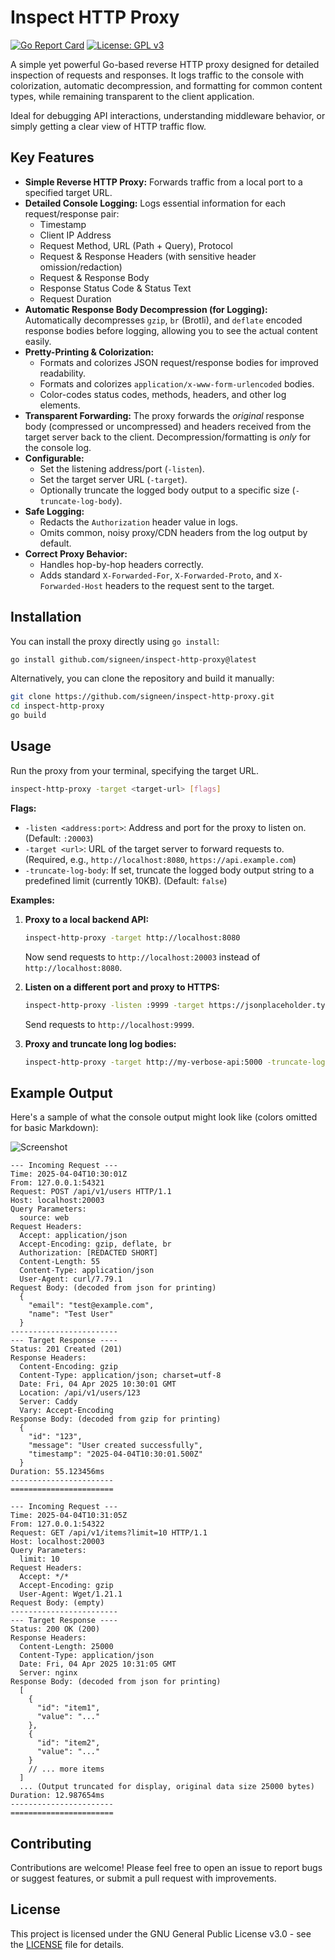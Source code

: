 # Inspect HTTP Proxy

[![Go Report Card](https://goreportcard.com/badge/github.com/signeen/inspect-http-proxy)](https://goreportcard.com/report/github.com/signeen/inspect-http-proxy)
[![License: GPL v3](https://img.shields.io/badge/License-GPLv3-blue.svg)](https://www.gnu.org/licenses/gpl-3.0)

A simple yet powerful Go-based reverse HTTP proxy designed for detailed inspection of requests and responses. It logs traffic to the console with colorization, automatic decompression, and formatting for common content types, while remaining transparent to the client application.

Ideal for debugging API interactions, understanding middleware behavior, or simply getting a clear view of HTTP traffic flow.

## Key Features

*   **Simple Reverse HTTP Proxy:** Forwards traffic from a local port to a specified target URL.
*   **Detailed Console Logging:** Logs essential information for each request/response pair:
    *   Timestamp
    *   Client IP Address
    *   Request Method, URL (Path + Query), Protocol
    *   Request & Response Headers (with sensitive header omission/redaction)
    *   Request & Response Body
    *   Response Status Code & Status Text
    *   Request Duration
*   **Automatic Response Body Decompression (for Logging):** Automatically decompresses `gzip`, `br` (Brotli), and `deflate` encoded response bodies before logging, allowing you to see the actual content easily.
*   **Pretty-Printing & Colorization:**
    *   Formats and colorizes JSON request/response bodies for improved readability.
    *   Formats and colorizes `application/x-www-form-urlencoded` bodies.
    *   Color-codes status codes, methods, headers, and other log elements.
*   **Transparent Forwarding:** The proxy forwards the *original* response body (compressed or uncompressed) and headers received from the target server back to the client. Decompression/formatting is *only* for the console log.
*   **Configurable:**
    *   Set the listening address/port (`-listen`).
    *   Set the target server URL (`-target`).
    *   Optionally truncate the logged body output to a specific size (`-truncate-log-body`).
*   **Safe Logging:**
    *   Redacts the `Authorization` header value in logs.
    *   Omits common, noisy proxy/CDN headers from the log output by default.
*   **Correct Proxy Behavior:**
    *   Handles hop-by-hop headers correctly.
    *   Adds standard `X-Forwarded-For`, `X-Forwarded-Proto`, and `X-Forwarded-Host` headers to the request sent to the target.

## Installation

You can install the proxy directly using `go install`:

```bash
go install github.com/signeen/inspect-http-proxy@latest
```

Alternatively, you can clone the repository and build it manually:

```bash
git clone https://github.com/signeen/inspect-http-proxy.git
cd inspect-http-proxy
go build
```

## Usage

Run the proxy from your terminal, specifying the target URL.

```bash
inspect-http-proxy -target <target-url> [flags]
```

**Flags:**

*   `-listen <address:port>`: Address and port for the proxy to listen on. (Default: `:20003`)
*   `-target <url>`: URL of the target server to forward requests to. (Required, e.g., `http://localhost:8080`, `https://api.example.com`)
*   `-truncate-log-body`: If set, truncate the logged body output string to a predefined limit (currently 10KB). (Default: `false`)

**Examples:**

1.  **Proxy to a local backend API:**
    ```bash
    inspect-http-proxy -target http://localhost:8080
    ```
    Now send requests to `http://localhost:20003` instead of `http://localhost:8080`.

2.  **Listen on a different port and proxy to HTTPS:**
    ```bash
    inspect-http-proxy -listen :9999 -target https://jsonplaceholder.typicode.com
    ```
    Send requests to `http://localhost:9999`.

3.  **Proxy and truncate long log bodies:**
    ```bash
    inspect-http-proxy -target http://my-verbose-api:5000 -truncate-log-body
    ```

## Example Output

Here's a sample of what the console output might look like (colors omitted for basic Markdown):

![Screenshot](assets/screenshot.png)

```
--- Incoming Request ---
Time: 2025-04-04T10:30:01Z
From: 127.0.0.1:54321
Request: POST /api/v1/users HTTP/1.1
Host: localhost:20003
Query Parameters:
  source: web
Request Headers:
  Accept: application/json
  Accept-Encoding: gzip, deflate, br
  Authorization: [REDACTED SHORT]
  Content-Length: 55
  Content-Type: application/json
  User-Agent: curl/7.79.1
Request Body: (decoded from json for printing)
  {
    "email": "test@example.com",
    "name": "Test User"
  }
------------------------
--- Target Response ----
Status: 201 Created (201)
Response Headers:
  Content-Encoding: gzip
  Content-Type: application/json; charset=utf-8
  Date: Fri, 04 Apr 2025 10:30:01 GMT
  Location: /api/v1/users/123
  Server: Caddy
  Vary: Accept-Encoding
Response Body: (decoded from gzip for printing)
  {
    "id": "123",
    "message": "User created successfully",
    "timestamp": "2025-04-04T10:30:01.500Z"
  }
Duration: 55.123456ms
-----------------------
=======================

--- Incoming Request ---
Time: 2025-04-04T10:31:05Z
From: 127.0.0.1:54322
Request: GET /api/v1/items?limit=10 HTTP/1.1
Host: localhost:20003
Query Parameters:
  limit: 10
Request Headers:
  Accept: */*
  Accept-Encoding: gzip
  User-Agent: Wget/1.21.1
Request Body: (empty)
------------------------
--- Target Response ----
Status: 200 OK (200)
Response Headers:
  Content-Length: 25000
  Content-Type: application/json
  Date: Fri, 04 Apr 2025 10:31:05 GMT
  Server: nginx
Response Body: (decoded from json for printing)
  [
    {
      "id": "item1",
      "value": "..."
    },
    {
      "id": "item2",
      "value": "..."
    }
    // ... more items
  ]
  ... (Output truncated for display, original data size 25000 bytes)
Duration: 12.987654ms
-----------------------
=======================
```

## Contributing

Contributions are welcome! Please feel free to open an issue to report bugs or suggest features, or submit a pull request with improvements.

## License

This project is licensed under the GNU General Public License v3.0 - see the [LICENSE](LICENSE) file for details.

